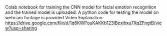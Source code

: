 Colab notebook for training the CNN model for facial emotion recognition and the trained model is uploaded.
A python code for testing the model on webcam footage is provided
Video Explanation: https://drive.google.com/file/d/1q8KWPouKAKKb123iBexjbxu7XqZFngtB/view?usp=sharing
